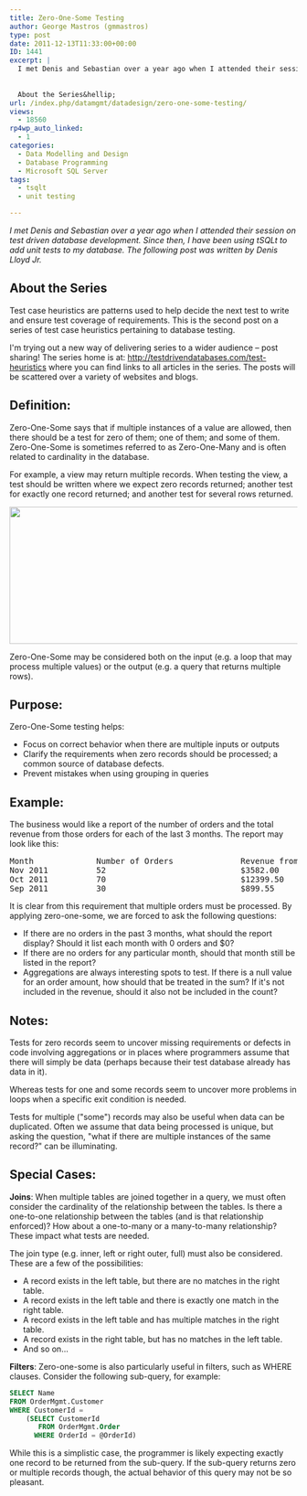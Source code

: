 ```yaml
---
title: Zero-One-Some Testing
author: George Mastros (gmmastros)
type: post
date: 2011-12-13T11:33:00+00:00
ID: 1441
excerpt: |
  I met Denis and Sebastian over a year ago when I attended their session on test driven database development.  Since then, I have been using tSQLt to add unit tests to my database.  The following post was written by Denis Lloyd Jr.
  
  
  About the Series&hellip;
url: /index.php/datamgmt/datadesign/zero-one-some-testing/
views:
  - 18560
rp4wp_auto_linked:
  - 1
categories:
  - Data Modelling and Design
  - Database Programming
  - Microsoft SQL Server
tags:
  - tsqlt
  - unit testing

---
```

_I met Denis and Sebastian over a year ago when I attended their session on test driven database development. Since then, I have been using tSQLt to add unit tests to my database. The following post was written by Denis Lloyd Jr._

## About the Series

Test case heuristics are patterns used to help decide the next test to write and ensure test coverage of requirements. This is the second post on a series of test case heuristics pertaining to database testing.

I'm trying out a new way of delivering series to a wider audience – post sharing! The series home is at: http://testdrivendatabases.com/test-heuristics where you can find links to all articles in the series. The posts will be scattered over a variety of websites and blogs.

## Definition:

Zero-One-Some says that if multiple instances of a value are allowed, then there should be a test for zero of them; one of them; and some of them. Zero-One-Some is sometimes referred to as Zero-One-Many and is often related to cardinality in the database.

For example, a view may return multiple records. When testing the view, a test should be written where we expect zero records returned; another test for exactly one record returned; and another test for several rows returned.

<div class="image_block">
  <a href="/media/blogs/DataMgmt/ZeroOneZomeTesting.png?mtime=1323782210"><img src="https://lessthandot.z19.web.core.windows.net/wp-content/uploads/blogs/DataMgmt/ZeroOneZomeTesting.png?mtime=1323782210" alt="" width="898" height="240" /></a>
</div>

Zero-One-Some may be considered both on the input (e.g. a loop that may process multiple values) or the output (e.g. a query that returns multiple rows).

## Purpose:

Zero-One-Some testing helps:

  * Focus on correct behavior when there are multiple inputs or outputs
  * Clarify the requirements when zero records should be processed; a common source of database defects.
  * Prevent mistakes when using grouping in queries

## Example:

The business would like a report of the number of orders and the total revenue from those orders for each of the last 3 months. The report may look like this:

<pre>Month             Number of Orders              Revenue from Orders
Nov 2011          52                            $3582.00
Oct 2011          70                            $12399.50
Sep 2011          30                            $899.55</pre>

It is clear from this requirement that multiple orders must be processed. By applying zero-one-some, we are forced to ask the following questions:

  * If there are no orders in the past 3 months, what should the report display? Should it list each month with 0 orders and $0?
  * If there are no orders for any particular month, should that month still be listed in the report?
  * Aggregations are always interesting spots to test. If there is a null value for an order amount, how should that be treated in the sum? If it's not included in the revenue, should it also not be included in the count?

## Notes:

Tests for zero records seem to uncover missing requirements or defects in code involving aggregations or in places where programmers assume that there will simply be data (perhaps because their test database already has data in it).

Whereas tests for one and some records seem to uncover more problems in loops when a specific exit condition is needed.

Tests for multiple ("some") records may also be useful when data can be duplicated. Often we assume that data being processed is unique, but asking the question, "what if there are multiple instances of the same record?" can be illuminating.

## Special Cases:

**Joins**: When multiple tables are joined together in a query, we must often consider the cardinality of the relationship between the tables. Is there a one-to-one relationship between the tables (and is that relationship enforced)? How about a one-to-many or a many-to-many relationship? These impact what tests are needed.

The join type (e.g. inner, left or right outer, full) must also be considered. These are a few of the possibilities:

  * A record exists in the left table, but there are no matches in the right table.
  * A record exists in the left table and there is exactly one match in the right table.
  * A record exists in the left table and has multiple matches in the right table.
  * A record exists in the right table, but has no matches in the left table.
  * And so on...

**Filters**: Zero-one-some is also particularly useful in filters, such as WHERE clauses. Consider the following sub-query, for example:

```sql
SELECT Name   
FROM OrderMgmt.Customer  
WHERE CustomerId =        
    (SELECT CustomerId          
       FROM OrderMgmt.Order         
      WHERE OrderId = @OrderId)  
```
While this is a simplistic case, the programmer is likely expecting exactly one record to be returned from the sub-query. If the sub-query returns zero or multiple records though, the actual behavior of this query may not be so pleasant.